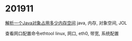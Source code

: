 # 201911

[解析一个Java对象占用多少内存空间](https://blog.csdn.net/renfufei/article/details/95758333) java, 内存, 对象空间, JOL

查看网口配置命令ethtool linux, 网口, eth0, 带宽, 系统配置
